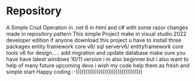 # Repository
A Simple Crud Operation in .net 6 in html and c# with some razor changes made in repository pattern 
  This simple Project make in visual studio 2022 developer edition
  if anyone download this project u have to install three packages entity framework core v6/ sql serverv6/ entityframework core tools v6 for design..... add migration and update database make sure you have have latest windows 10/11 version 
  i m also beginner but i also want to help of many future upcoming devs i wish my code help them as fresh and simple start 
  Happy coding :-)))))))))))))))))))))))))))))))))))
  
  
